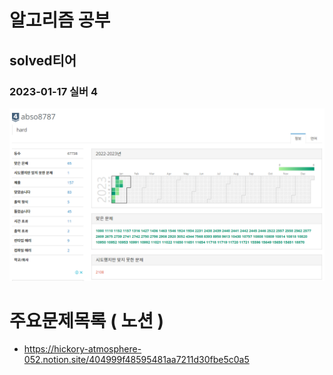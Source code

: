 # 알고리즘 공부



## solved티어
### 2023-01-17 실버 4 

![실버4](./image/S4_20230117.png)  


# 주요문제목록 ( 노션 )
- https://hickory-atmosphere-052.notion.site/404999f48595481aa7211d30fbe5c0a5

